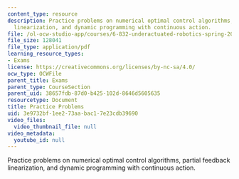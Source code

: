 ```yaml
---
content_type: resource
description: Practice problems on numerical optimal control algorithms, partial feedback
  linearization, and dynamic programming with continuous action.
file: /ol-ocw-studio-app/courses/6-832-underactuated-robotics-spring-2009/3e9732bf1ee273aabac17e23cdb39690_MIT6_832s09_exam01_practice.pdf
file_size: 128041
file_type: application/pdf
learning_resource_types:
- Exams
license: https://creativecommons.org/licenses/by-nc-sa/4.0/
ocw_type: OCWFile
parent_title: Exams
parent_type: CourseSection
parent_uid: 38657fdb-87d0-b425-102d-8646d5605635
resourcetype: Document
title: Practice Problems
uid: 3e9732bf-1ee2-73aa-bac1-7e23cdb39690
video_files:
  video_thumbnail_file: null
video_metadata:
  youtube_id: null
---
```

Practice problems on numerical optimal control algorithms, partial feedback linearization, and dynamic programming with continuous action.